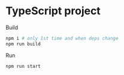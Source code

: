 # TypeScript project

Build

```sh
npm i # only 1st time and when deps change
npm run build
```

Run

```sh
npm run start
```
